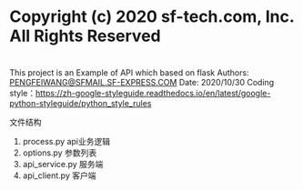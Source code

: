 # Copyright (c) 2020 sf-tech.com, Inc. All Rights Reserved
# ################################################################################ 
This project is an Example of API which based on flask
Authors: 
PENGFEIWANG@SFMAIL.SF-EXPRESS.COM 
Date: 2020/10/30
Coding style：https://zh-google-styleguide.readthedocs.io/en/latest/google-python-styleguide/python_style_rules

文件结构
1. process.py api业务逻辑
2. options.py 参数列表
2. api_service.py 服务端
3. api_client.py 客户端